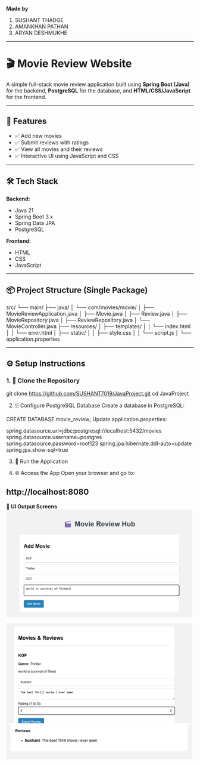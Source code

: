 **Made by**
1) SUSHANT THADGE
2) AMANKHAN PATHAN
3) ARYAN DESHMUKHE

------------------------------------------------------------------------------------------------------------------------------------------------------------------------------
# 🎬 Movie Review Website

A simple full-stack movie review application built using **Spring Boot (Java)** for the backend, **PostgreSQL** for the database, and **HTML/CSS/JavaScript** for the frontend.

------------------------------------------------------------------------------------------------------------------------------------------------------------------------------
## 🚀 Features

- ✅ Add new movies  
- ✅ Submit reviews with ratings  
- ✅ View all movies and their reviews  
- ✅ Interactive UI using JavaScript and CSS  

-----------------------------------------------------------------------------------------------------------------------------------------------------------------------------
## 🛠️ Tech Stack

**Backend:**  
- Java 21  
- Spring Boot 3.x  
- Spring Data JPA  
- PostgreSQL  

**Frontend:**  
- HTML
- CSS
- JavaScript  

-----------------------------------------------------------------------------------------------------------------------------------------------------------------------------

## 📦 Project Structure (Single Package)

src/
└── main/
├── java/
│ └── com/movies/movie/
│ ├── MovieReviewApplication.java
│ ├── Movie.java
│ ├── Review.java
│ ├── MovieRepository.java
│ ├── ReviewRepository.java
│ └── MovieController.java
├── resources/
│ ├── templates/
│ │ └── index.html
│ │ └── error.html
│ ├── static/
│ │ ├── style.css
│ │ └── script.js
│ └── application.properties


------------------------------------------------------------------------------------------------------------------------------------------------------------------------------
## ⚙️ Setup Instructions

### 1. 🧬 Clone the Repository


git clone https://github.com/SUSHANT7019/JavaProject.git
cd JavaProject


2. 🗄️ Configure PostgreSQL Database
Create a database in PostgreSQL:

CREATE DATABASE movie_review;
Update application.properties:

spring.datasource.url=jdbc:postgresql://localhost:5432/movies
spring.datasource.username=postgres
spring.datasource.password=root123
spring.jpa.hibernate.ddl-auto=update
spring.jpa.show-sql=true

3. 🚀 Run the Application

4. 🌐 Access the App
Open your browser and go to:

http://localhost:8080
-----------------------------------------------------------------------------------------------------------------------------------------------------------------------------

**📸 UI Output Screens**
<img src="https://github.com/SUSHANT7019/JavaProject/blob/main/MOVIRE_REVIEW/op_1.png" width=500>

<img src="https://github.com/SUSHANT7019/JavaProject/blob/main/MOVIRE_REVIEW/op_2.png" width=500>

<img src="https://github.com/SUSHANT7019/JavaProject/blob/main/MOVIRE_REVIEW/op_3.png" width=500>
